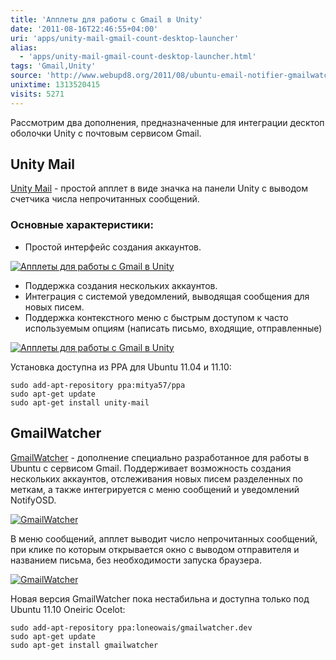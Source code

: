 ```yaml
---
title: 'Апплеты для работы с Gmail в Unity'
date: '2011-08-16T22:46:55+04:00'
uri: 'apps/unity-mail-gmail-count-desktop-launcher'
alias: 
  - 'apps/unity-mail-gmail-count-desktop-launcher.html'
tags: 'Gmail,Unity'
source: 'http://www.webupd8.org/2011/08/ubuntu-email-notifier-gmailwatcher-gets.html'
unixtime: 1313520415
visits: 5271
---
```

Рассмотрим два дополнения, предназначенные для интеграции десктоп оболочки Unity c почтовым сервисом Gmail.

## Unity Mail

[Unity Mail](http://www.google.ru/url?sa=t&source=web&cd=1&ved=0CCEQFjAA&url=https%3A%2F%2Flaunchpad.net%2F~mitya57%2F%2Barchive%2Fppa&rct=j&q=ppa%3Amitya57%2Fppa&ei=3LtKTpyOPMOVOvGHlLsI&usg=AFQjCNHcVnDDju6dub0IRcJc7-JTUA509g&sig2=bBDqtln2oEmIKNo98W7k9w&cad=rja) - простой апплет в виде значка на панели Unity с выводом счетчика числа непрочитанных сообщений.

### Основные характеристики:

*   Простой интерфейс создания аккаунтов.

[![Апплеты для работы с Gmail в Unity](img/2011/08/16/22-00/gmail-unity-2-6049957337-o.jpg)](img/2011/08/16/22-00/gmail-unity-2-6049957337-o.jpg)

*   Поддержка создания нескольких аккаунтов.
*   Интеграция с системой уведомлений, выводящая сообщения для новых писем.
*   Поддержка контекстного меню с быстрым доступом к часто используемым опциям (написать письмо, входящие, отправленные)

[![Апплеты для работы с Gmail в Unity](img/2011/08/16/22-00/gmail-unity-4-6049960613-o.jpg)](img/2011/08/16/22-00/gmail-unity-4-6049960613-o.jpg)

Установка доступна из PPA для Ubuntu 11.04 и 11.10:

```
sudo add-apt-repository ppa:mitya57/ppa 
sudo apt-get update 
sudo apt-get install unity-mail 
```

## GmailWatcher

[GmailWatcher](https://bugs.launchpad.net/gmailwatcher) - дополнение специально разработанное для работы в Ubuntu c сервисом Gmail. Поддерживает возможность создания нескольких аккаунтов, отслеживания новых писем разделенных по меткам, а также интегрируется с меню сообщений и уведомлений NotifyOSD.

[![GmailWatcher](img/2011/08/16/22-00/gmail-unity-1-6050508706-o.jpg)](img/2011/08/16/22-00/gmail-unity-1-6050508706-o.jpg)

В меню сообщений, апплет выводит число непрочитанных сообщений, при клике по которым открывается окно с выводом отправителя и названием письма, без необходимости запуска браузера.

[![GmailWatcher](img/2011/08/16/22-00/gmail-unity-5-6050513832-o.jpg)](img/2011/08/16/22-00/gmail-unity-5-6050513832-o.jpg)

Новая версия GmailWatcher пока нестабильна и доступна только под Ubuntu 11.10 Oneiric Ocelot:

```
sudo add-apt-repository ppa:loneowais/gmailwatcher.dev 
sudo apt-get update 
sudo apt-get install gmailwatcher
```
